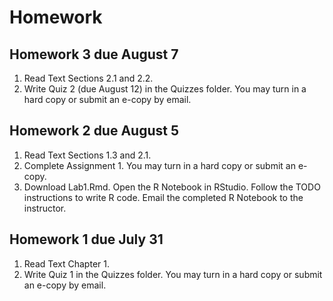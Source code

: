 # Homework

## Homework 3 due August 7
1. Read Text Sections 2.1 and 2.2.  
2. Write Quiz 2 (due August 12) in the Quizzes folder. You may turn in a hard copy or submit an e-copy by email. 

## Homework 2 due August 5
1. Read Text Sections 1.3 and 2.1.  
2. Complete Assignment 1. You may turn in a hard copy or submit an e-copy.
3. Download Lab1.Rmd. Open the R Notebook in RStudio. Follow the TODO instructions to write R code. Email the completed R Notebook to the instructor.   

## Homework 1 due July 31
1. Read Text Chapter 1.  
2. Write Quiz 1 in the Quizzes folder. You may turn in a hard copy or submit an e-copy by email. 
